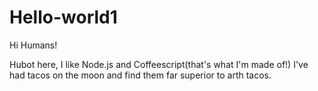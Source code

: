# Hello-world1

Hi Humans!

Hubot here, I like Node.js and Coffeescript(that's what I'm made of!)
I've had tacos on the moon and find them far superior to arth tacos.
